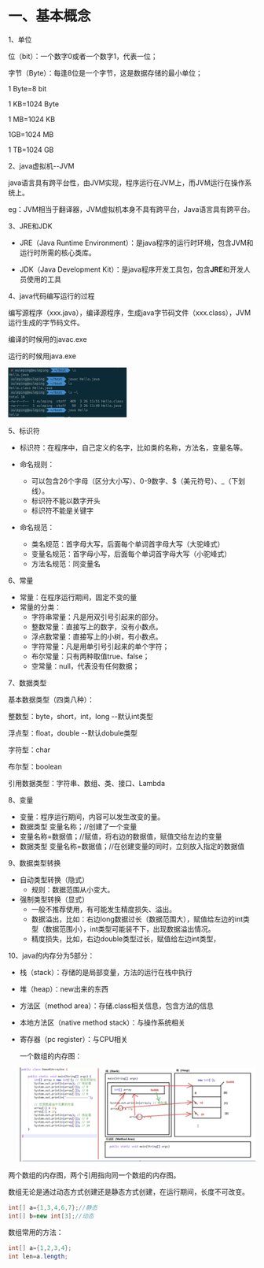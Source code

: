 # 一、基本概念



1、单位

位（bit）：一个数字0或者一个数字1，代表一位；

字节（Byte）：每逢8位是一个字节，这是数据存储的最小单位；

1 Byte=8 bit

1 KB=1024 Byte

1 MB=1024 KB

1GB=1024 MB

1 TB=1024 GB

2、java虚拟机--JVM

java语言具有跨平台性，由JVM实现，程序运行在JVM上，而JVM运行在操作系统上。

eg：JVM相当于翻译器，JVM虚拟机本身不具有跨平台，Java语言具有跨平台。

3、JRE和JDK

* JRE（Java Runtime Environment）：是java程序的运行时环境，包含JVM和运行时所需的核心类库。

* JDK（Java Development Kit）：是java程序开发工具包，包含**JRE**和开发人员使用的工具

4、java代码编写运行的过程

编写源程序（xxx.java），编译源程序，生成java字节码文件（xxx.class），JVM运行生成的字节码文件。

编译的时候用的javac.exe

运行的时候用java.exe

<img src="java%E5%B8%B8%E7%94%A8%E7%9F%A5%E8%AF%86%E7%82%B9.assets/image-20210326134143902.png" alt="image-20210326134143902" style="zoom:50%;" />

5、标识符

* 标识符：在程序中，自己定义的名字，比如类的名称，方法名，变量名等。
* 命名规则：
  * 可以包含26个字母（区分大小写）、0-9数字、$（美元符号）、_（下划线）。
  * 标识符不能以数字开头
  * 标识符不能是关键字

* 命名规范：
  * 类名规范：首字母大写，后面每个单词首字母大写（大驼峰式）
  * 变量名规范：首字母小写，后面每个单词首字母大写（小驼峰式）
  * 方法名规范：同变量名

6、常量

* 常量：在程序运行期间，固定不变的量
* 常量的分类：
  * 字符串常量：凡是用双引号引起来的部分。
  * 整数常量：直接写上的数字，没有小数点。
  * 浮点数常量：直接写上的小树，有小数点。
  * 字符常量：凡是用单引号引起来的单个字符；
  * 布尔常量：只有两种取值true、false；
  * 空常量：null，代表没有任何数据；

7、数据类型

基本数据类型（四类八种）：

整数型：byte，short，int，long  --默认int类型

浮点型：float，double  --默认dobule类型

字符型：char

布尔型：boolean

引用数据类型：字符串、数组、类、接口、Lambda

8、变量

* 变量：程序运行期间，内容可以发生改变的量。
* 数据类型 变量名称；//创建了一个变量
* 变量名称=数据值；//赋值，将右边的数据值，赋值交给左边的变量
* 数据类型 变量名称=数据值；//在创建变量的同时，立刻放入指定的数据值

9、数据类型转换

* 自动类型转换（隐式）
  * 规则：数据范围从小变大。
* 强制类型转换（显式）
  * 一般不推荐使用，有可能发生精度损失、溢出。
  * 数据溢出，比如：右边long数据过长（数据范围大），赋值给左边的int类型（数据范围小），int类型可能装不下，出现数据溢出情况。
  * 精度损失，比如，右边double类型过长，赋值给左边int类型，

10、java的内存分为5部分：

* 栈（stack）：存储的是局部变量，方法的运行在栈中执行

* 堆（heap）：new出来的东西

* 方法区（method area）：存储.class相关信息，包含方法的信息

* 本地方法区（native method stack）：与操作系统相关

* 寄存器（pc register）：与CPU相关

  一个数组的内存图：

  ![image-20210326174140365](java%E8%AF%AD%E8%A8%80.assets/image-20210326174140365.png)

两个数组的内存图，两个引用指向同一个数组的内存图。

数组无论是通过动态方式创建还是静态方式创建，在运行期间，长度不可改变。

```java
int[] a={1,3,4,6,7};//静态
int[] b=new int[3];//动态
```

数组常用的方法：

```java
int[] a={1,2,3,4};
int len=a.length;
```



